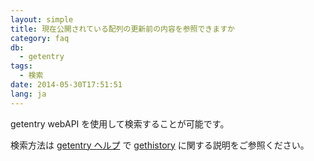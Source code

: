 ```yaml
---
layout: simple
title: 現在公開されている配列の更新前の内容を参照できますか
category: faq
db:
  - getentry
tags: 
  - 検索
date: 2014-05-30T17:51:51
lang: ja
---
```




<p>getentry webAPI を使用して検索することが可能です。</p>
<p>検索方法は <a href="/services/getentry.html">getentry ヘルプ</a> で <a href="/services/getentry.html#gethistory">gethistory</a> に関する説明をご参照ください。</p>
